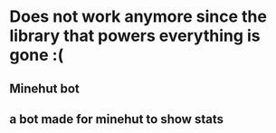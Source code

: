 # Does not work anymore since the library that powers everything is gone :(
## Minehut bot

## a bot made for minehut to show stats
